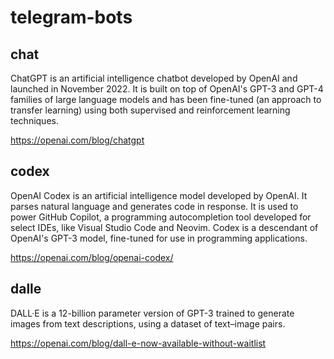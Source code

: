 # telegram-bots


## chat
ChatGPT is an artificial intelligence chatbot developed by OpenAI and launched in November 2022. It is built on top of OpenAI's GPT-3 and GPT-4 families of large language models and has been fine-tuned (an approach to transfer learning) using both supervised and reinforcement learning techniques.

https://openai.com/blog/chatgpt



## codex
OpenAI Codex is an artificial intelligence model developed by OpenAI. It parses natural language and generates code in response. It is used to power GitHub Copilot, a programming autocompletion tool developed for select IDEs, like Visual Studio Code and Neovim. Codex is a descendant of OpenAI's GPT-3 model, fine-tuned for use in programming applications.

https://openai.com/blog/openai-codex/



## dalle
DALL·E is a 12-billion parameter version of GPT-3 trained to generate images from text descriptions, using a dataset of text–image pairs. 

https://openai.com/blog/dall-e-now-available-without-waitlist
